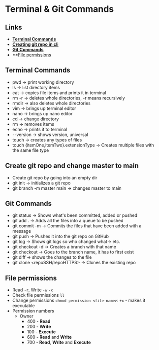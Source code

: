 # Terminal & Git Commands

## Links

- **[Terminal Commands](#terminal-commands)**
- **[Creating git repo in cli](#create-git-repo-and-change-master-to-main)**
- **[Git Commands](#git-commands)**
- **[File permissions](#file-permissions)

## Terminal Commands

- pwd -> print working directory
- ls -> list directory items
- cat -> copies file items and prints it in terminal
- rm -r -> deletes whole directories, -r means recursively
- rmdir -> also deletes whole directories
- vim -> brings up terminal editor
- nano -> brings up nano editor
- cd -> change directory
- rm -> removes items
- echo -> prints it to terminal
- --version -> shows version, universal
- touch -> creates any types of files
- touch {itemOne,itemTwo}.extensionType -> Creates multiple files with the same file type

## Create git repo and change master to main

- Create git repo by going into an empty dir
- git init -> initializes a git repo
- git branch -m master main -> changes master to main

## Git Commands

- git status -> Shows what's been committed, added or pushed
- git add . -> Adds all the files into a queue to be pushed
- git commit -m -> Commits the files that have been added with a message
- git push -> Pushes it into the git repo on GitHub
- git log -> Shows git logs so who changed what-> etc.
- git checkout -d <insertNameHere> -> Creates a branch with that name
- git checkout <branchName> -> Goes to the branch name, it has to first exist
- git diff -> shows the changes to the file
- git clone <repoSSH/repoHTTPS> -> Clones the existing repo

## File permissions

- Read `-r`, Write `-w` `-x`
- Check file permissions `ll`
- Change permissions `chmod permission <file-name>`: `+x` - makes it executable
- Permission numbers
  - Owner
    - 400 - **Read**
    - 200 - **Write**
    - 100 - **Execute**
    - 600 - **Read** and **Write**
    - 700 - **Read**, **Write** and **Execute**
